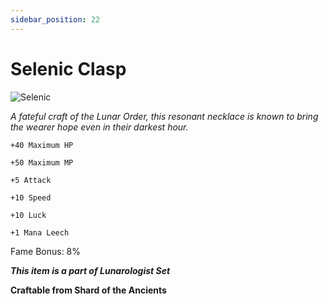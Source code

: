 ```yaml
---
sidebar_position: 22
---
```


# Selenic Clasp

![Selenic](https://vwiki.valorserver.com/api/item/picture/selenic%20clasp)

<i>A fateful craft of the Lunar Order, this resonant necklace is known to bring the wearer hope even in their darkest hour.</i>

    +40 Maximum HP
    
    +50 Maximum MP
    
    +5 Attack
    
    +10 Speed
    
    +10 Luck
    
    +1 Mana Leech
    
Fame Bonus: 8%

***This item is a part of Lunarologist Set***

**Craftable from Shard of the Ancients**
